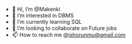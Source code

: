 - 👋 Hi, I’m @Makenki
- 👀 I’m interested in DBMS
- 🌱 I’m currently learning SQL
- 💞️ I’m looking to collaborate on Future jobs
- 📫 How to reach me @ishorunmu@gmail.com

<!---
Makenki/Makenki is a ✨ special ✨ repository because its `README.md` (this file) appears on your GitHub profile.
You can click the Preview link to take a look at your changes.
--->
